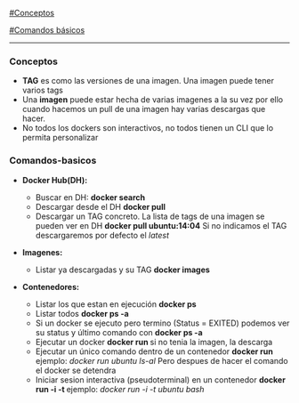 [#Conceptos](#Conceptos)

[#Comandos básicos](#Comandos-basicos)


------------
### Conceptos
  - **TAG** es como las versiones de una imagen. Una imagen puede tener varios tags
  - Una **imagen** puede estar hecha de varias imagenes a la su vez por ello cuando hacemos un pull de una imagen hay varias descargas que hacer.
  - No todos los dockers son interactivos, no todos tienen un CLI que lo permita personalizar


### Comandos-basicos

  - **Docker Hub(DH):**
    - Buscar en DH: **docker search**
    - Descargar desde el DH **docker pull**
    - Descargar un TAG concreto. La lista de tags de una imagen se pueden ver en DH **docker pull ubuntu:14:04** Si no indicamos el TAG descargaremos por defecto el *latest*


  - **Imagenes:**
    - Listar ya descargadas y su TAG **docker images**



  - **Contenedores:**
    - Listar los que estan en ejecución **docker ps**
    - Listar todos **docker ps -a**    
    - Si un docker se ejecuto pero termino (Status = EXITED) podemos ver su status y último comando con **docker ps -a**
    - Ejecutar un docker **docker run <imagen>** si no tenia la imagen, la descarga    
    - Ejecutar un único comando dentro de un contenedor **docker run <imagen> <comando>** ejemplo: *docker run ubuntu ls-al* Pero despues de hacer el comando el docker se detendra
    - Iniciar sesion interactiva (pseudoterminal) en un contenedor **docker run -i -t <imagen> <comando>**  ejemplo: *docker run -i -t ubuntu bash*
